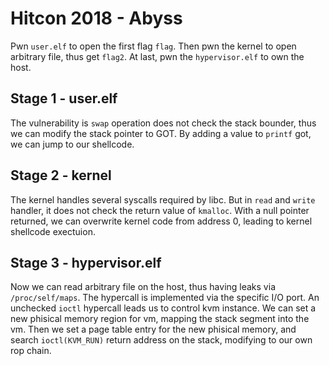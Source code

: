 # Hitcon 2018 - Abyss

Pwn `user.elf` to open the first flag `flag`. Then pwn the kernel to open arbitrary file, thus get `flag2`. At last, pwn the `hypervisor.elf` to own the host.

## Stage 1 - user.elf

The vulnerability is `swap` operation does not check the stack bounder, thus we can modify the stack pointer to GOT. By adding a value to `printf` got, we can jump to our shellcode.

## Stage 2 - kernel

The kernel handles several syscalls required by libc. But in `read` and `write` handler, it does not check the return value of `kmalloc`. With a null pointer returned, we can overwrite kernel code from address 0, leading to kernel shellcode exectuion.

## Stage 3 - hypervisor.elf

Now we can read arbitrary file on the host, thus having leaks via `/proc/self/maps`.
The hypercall is implemented via the specific I/O port. An unchecked `ioctl` hypercall leads us to control kvm instance. We can set a new phisical memory region for vm, mapping the stack segment into the vm. Then we set a page table entry for the new phisical memory, and search `ioctl(KVM_RUN)` return address on the stack, modifying to our own rop chain.